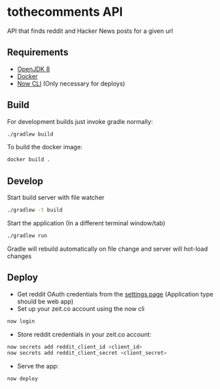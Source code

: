 # tothecomments API
API that finds reddit and Hacker News posts for a given url

## Requirements
* [OpenJDK 8](https://openjdk.java.net/install/)
* [Docker](https://docs.docker.com/install/)
* [Now CLI](https://github.com/zeit/now-cli) (Only necessary for deploys)

## Build

For development builds just invoke gradle normally:

```bash
./gradlew build
```

To build the docker image:

```bash
docker build .
```

## Develop

Start build server with file watcher
```bash
./gradlew -t build
```

Start the application (In a different terminal window/tab)
```bash
./gradlew run
```

Gradle will rebuild automatically on file change and server will hot-load changes

## Deploy

* Get reddit OAuth credentials from the [settings page](https://www.reddit.com/prefs/apps) (Application type should be web app)
* Set up your zeit.co account using the now cli
```bash
now login
```
* Store reddit credentials in your zeit.co account:
```bash
now secrets add reddit_client_id <client_id>
now secrets add reddit_client_secret <client_secret>
```
* Serve the app:
```bash
now deploy
```
